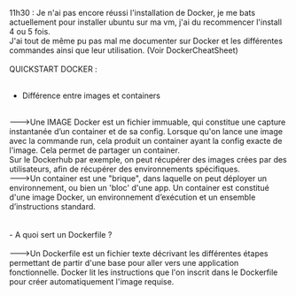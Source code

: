 11h30 : Je n'ai pas encore réussi l'installation de Docker, je me bats actuellement pour installer ubuntu sur ma vm, j'ai du recommencer l'install 4 ou 5 fois.<br>
J'ai tout de même pu pas mal me documenter sur Docker et les différentes commandes ainsi que leur utilisation. (Voir DockerCheatSheet)<br>
<br>
QUICKSTART DOCKER :<br>
<br>
- Différence entre images et containers<br>
<br>
--->Une IMAGE Docker est un fichier immuable, qui constitue une capture instantanée d’un container et de sa config. Lorsque qu'on lance une image avec la commande run, cela produit un container ayant la config exacte de l'image. Cela permet de partager un container. <br>
Sur le Dockerhub par exemple, on peut récupérer des images crées par des utilisateurs, afin de récupérer des environnements spécifiques.<br>
--->Un container est une "brique", dans laquelle on peut déployer un environnement, ou bien un 'bloc' d'une app. Un container est constitué d'une image Docker, un environnement d’exécution et un ensemble d’instructions standard.<br>
<br><br>
- A quoi sert un Dockerfile ?<br>
<br>
--->Un Dockerfile est un fichier texte décrivant les différentes étapes permettant de partir d'une base pour aller vers une application fonctionnelle. Docker lit les instructions que l'on inscrit dans le Dockerfile pour créer automatiquement l'image requise.
<br><br>